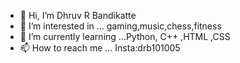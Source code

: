 - 👋 Hi, I’m Dhruv R Bandikatte
- 👀 I’m interested in ... gaming,music,chess,fitness
- 🌱 I’m currently learning ...Python, C++ ,HTML ,CSS
- 📫 How to reach me ... Insta:drb101005

<!---
drb101005/drb101005 is a ✨ special ✨ repository because its `README.md` (this file) appears on your GitHub profile.
You can click the Preview link to take a look at your changes.
--->
